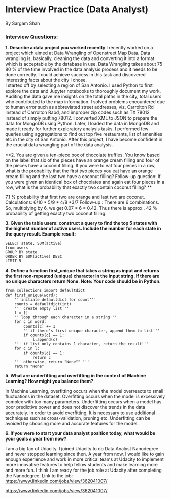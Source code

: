
# Interview Practice (Data Analyst)
By Sargam Shah
### Interview Questions:
**1.	Describe a data project you worked recently**
I recently worked on a project which aimed at Data Wrangling of Openstreet Map Data. Data wrangling is, basically, cleaning the data and converting it into a format which is acceptable by the database in use. Data Wrangling takes about 75-80 % of the time involved in the data analysis process and it needs to be done correctly. I could achieve success in this task and discovered interesting facts about the city I chose.  
I started off by selecting a region of San Antonio. I used Python to first explore the data and Jupyter notebooks to thoroughly document my work. Auditing the data gave me insights on the total paths in the city, total users who contributed to the map information. I solved problems encountered due to human error such as abbreviated street addresses, viz, Carrolton Rd instead of Carrolton Raod, and improper zip codes such as TX 78012 instead of simply putting 78012.
I converted XML to JSON to prepare the data for MongoDB using Python. Later, I loaded the data in MongoDB and made it ready for further exploratory analysis tasks. I performed few queries using aggregations to find out top five restaurants, list of amenities etc in the city of San Antonio.
After this project, I have become confident in the crucial data wrangling part of the data analysis.


**2.	You are given a ten-piece box of chocolate truffles. You know based on the label that six of the pieces have an orange cream filling and four of the pieces have a coconut filling. If you were to eat four pieces in a row, what is the probability that the first two pieces you eat have an orange cream filling and the last two have a coconut filling? 
Follow-up question: If you were given an identical box of chocolates and again eat four pieces in a row, what is the probability that exactly two contain coconut filling? **

7.1 % probability that first two are orange and last two are coconut.
Calculations: 6/10 * 5/9 * 4/8 *3/7
Follow-up : There are 6 combinations. So, multiplying by 6, we get 0.07 * 6 = 0.42.
Thus there is approx.. 42 % probability of getting exactly two coconut filling. 






**3.	Given the table users: construct a query to find the top 5 states with the highest number of active users. Include the number for each state in the query result. Example result:**
  ```
SELECT state, SUM(active)
from users
GROUP BY state
ORDER BY SUM(active) DESC
LIMIT 5
```
**4.	Define a function first_unique that takes a string as input and returns the first non-repeated (unique) character in the input string. If there are no unique characters return None. Note: Your code should be in Python.**
```
from collections import defaultdict
def first_unique(word):
    '''initiate defaultdict for count'''   
    counts = defaultdict(int)
    ''' create empty list'''
    l = []
    '''loop through each character in a string'''
    for c in word:
        counts[c] += 1
        '''if there's first unique character, append them to list'''
        if counts[c] == 1:
            l.append(c)
    ''' if list only contains 1 character, return the result'''        
    for c in l:
        if counts[c] == 1:
            return c
    ''' otherwise, return "None"" '''
    return "None"
```
**5.	What are underfitting and overfitting in the context of Machine Learning? How might you balance them?**

In Machine Learning, overfitting occurs when the model overreacts to small fluctuations in the dataset. Overfitting occurs when the model is excessively complex with too many parameters. Underfitting occurs when a model has poor predictive power and does not discover the trends in the data accurately. In order to avoid overfitting, It is necessary to use additional techniques such as cross-validation, pruning etc. Underfitting can be avoided by choosing more and accurate features for the model. 	

**6.	If you were to start your data analyst position today, what would be your goals a year from now?**

I am a big fan of Udacity. I joined Udacity to do Data Analyst Nanodegree and never stopped learning since then. A year from now, I would like to gain enough experience and work in more critical teams at Udacity to implement more innovative features to help fellow students and make learning more and more fun. I think I am ready for the job role at Udacity after completing the Nanodegree. 
Link to the job: https://www.linkedin.com/jobs/view/362041007/

https://www.linkedin.com/jobs/view/362041007/

